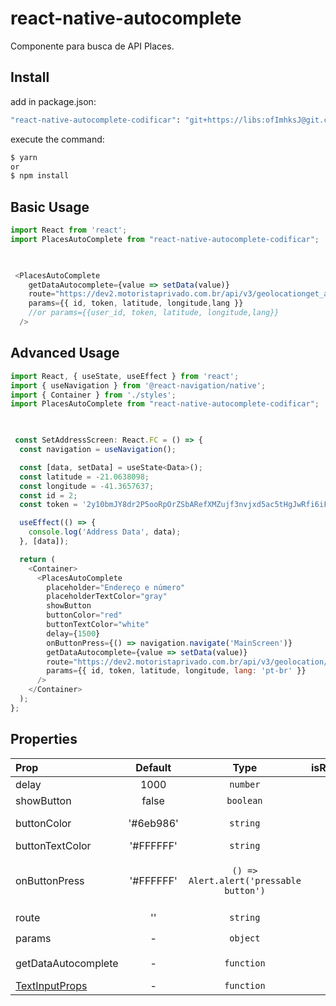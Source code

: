 # react-native-autocomplete
Componente para busca de API Places.

## Install
add in package.json:
```bash
"react-native-autocomplete-codificar": "git+https://libs:ofImhksJ@git.codificar.com.br/react-components/react-native-autocomplete.git",
```

execute the command:
```bash
$ yarn
or
$ npm install 
```

## Basic Usage

```javascript
import React from 'react';
import PlacesAutoComplete from "react-native-autocomplete-codificar";

 

 <PlacesAutoComplete
    getDataAutocomplete={value => setData(value)}
    route="https://dev2.motoristaprivado.com.br/api/v3/geolocationget_address_string"
    params={{ id, token, latitude, longitude,lang }}
    //or params={{user_id, token, latitude, longitude,lang}}
  />


```

## Advanced Usage

```javascript
import React, { useState, useEffect } from 'react';
import { useNavigation } from '@react-navigation/native';
import { Container } from './styles';
import PlacesAutoComplete from "react-native-autocomplete-codificar";

 

 const SetAddressScreen: React.FC = () => {
  const navigation = useNavigation();

  const [data, setData] = useState<Data>();
  const latitude = -21.0638098;
  const longitude = -41.3657637;
  const id = 2;
  const token = '2y10bmJY8dr2P5ooRpOrZSbARefXMZujf3nvjxd5ac5tHgJwRfi6iFG';

  useEffect(() => {
    console.log('Address Data', data);
  }, [data]);

  return (
    <Container>
      <PlacesAutoComplete
        placeholder="Endereço e número"
        placeholderTextColor="gray"
        showButton
        buttonColor="red"
        buttonTextColor="white"
        delay={1500}
        onButtonPress={() => navigation.navigate('MainScreen')}
        getDataAutocomplete={value => setData(value)}
        route="https://dev2.motoristaprivado.com.br/api/v3/geolocation/get_address_string"
        params={{ id, token, latitude, longitude, lang: 'pt-br' }}
      />
    </Container>
  );
};


```

## Properties

| Prop  | Default  | Type | isRequired | Description
| :------------ |:---------------:| :---------------:|:---------------:|--
| delay | 1000 | `number` |  | miliseconds before searching. |
| showButton | false | `boolean` |  | render button. |
| buttonColor | '#6eb986' | `string` |  | the button color of TouchableOpacity component. |
| buttonTextColor | '#FFFFFF' | `string` |  | the text color of Text component. |
| onButtonPress | '#FFFFFF' | `() => Alert.alert('pressable button')` |  | if `showButton:true`, then you should be set this funcion. Exemple:<br> `()=>navigation.navigate('AwesomeScreen')`; or `()=>navigation.goBack()`; |
| route | '' | `string` | ✔️ | route for API request. |
| params | - | `object` | ✔️ | parameters to make the request in the API. |
| getDataAutocomplete | - | `function` | ✔️ | function that captures the selected address by user |
| [TextInputProps](https://reactnative.dev/docs/textinput#docsNav) | - | `function` |  |  All TextInput properties|